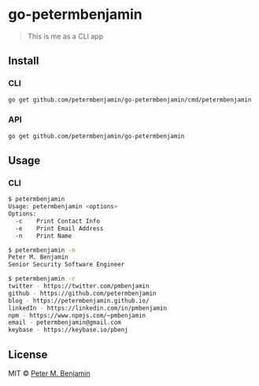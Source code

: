 # go-petermbenjamin

> This is me as a CLI app

## Install

### CLI

```sh
go get github.com/petermbenjamin/go-petermbenjamin/cmd/petermbenjamin
```

### API

```sh
go get github.com/petermbenjamin/go-petermbenjamin
```

## Usage

### CLI

```sh
$ petermbenjamin
Usage: petermbenjamin <options>
Options:
  -c    Print Contact Info
  -e    Print Email Address
  -n    Print Name
```

```sh
$ petermbenjamin -n
Peter M. Benjamin
Senior Security Software Engineer
```

```sh
$ petermbenjamin -c
twitter - https://twitter.com/pmbenjamin
github - https://github.com/petermbenjamin
blog - https://petermbenjamin.github.io/
linkedIn - https://linkedin.com/in/pmbenjamin
npm - https://www.npmjs.com/~pmbenjamin
email - petermbenjamin@gmail.com
keybase - https://keybase.io/pbenj
```

## License

MIT &copy; [Peter M. Benjamin](https://github.com/petermbenjamin)
